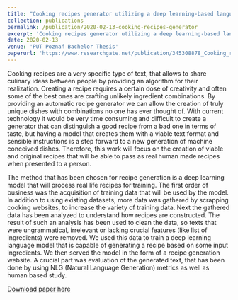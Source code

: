 ```yaml
---
title: "Cooking recipes generator utilizing a deep learning-based language model"
collection: publications
permalink: /publication/2020-02-13-cooking-recipes-generator
excerpt: 'Cooking recipes generator utilizing a deep learning-based language model'
date: 2020-02-13
venue: 'PUT Poznań Bachelor Thesis'
paperurl: 'https://www.researchgate.net/publication/345308878_Cooking_recipes_generator_utilizing_a_deep_learning-based_language_model'
---
```

Cooking recipes are a very specific type of text, that allows to share culinary ideas between people by providing an algorithm for their realization. Creating a recipe requires a certain dose of creativity and often some of the best ones are crafting unlikely ingredient combinations. By providing an automatic recipe generator we can allow the creation of truly unique dishes with combinations no one has ever thought of. With current technology it would be very time consuming and difficult to create a generator that can distinguish a good recipe from a bad one in terms of taste, but having a model that creates them with a viable text format and sensible instructions is a step forward to a new generation of machine conceived dishes. Therefore, this work will focus on the creation of viable and original recipes that will be able to pass as real human made recipes when presented to a person.

The method that has been chosen for recipe generation is a deep learning model that will process real life recipes for training. The first order of business was the acquisition of training data that will be used by the model. In addition to using existing datasets, more data was gathered by scrapping cooking websites, to increase the variety of training data. Next the gathered data has been analyzed to understand how recipes are constructed. The result of such an analysis has been used to clean the data, so texts that were ungrammatical, irrelevant or lacking crucial features (like list of ingredients) were removed. We used this data to train a deep learning language model that is capable of generating a recipe based on some input ingredients. We then served the model in the form of a recipe generation website. A crucial part was evaluation of the generated text, that has been done by using NLG (Natural Language Generation) metrics as well as human based study.

[Download paper here](https://www.researchgate.net/publication/345308878_Cooking_recipes_generator_utilizing_a_deep_learning-based_language_model)
